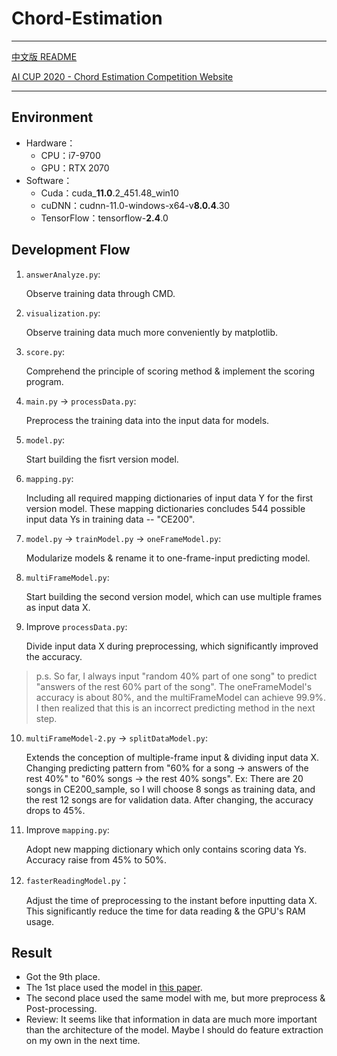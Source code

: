 # Chord-Estimation
---
[中文版 README](README_zh-TW.md)

[AI CUP 2020 - Chord Estimation Competition Website](https://aidea-web.tw/topic/43d9cc47-b70e-4751-80d3-a2d7333eb77b)

---

## Environment
- Hardware：
  - CPU：i7-9700
  - GPU：RTX 2070
- Software：
  - Cuda：cuda_**11.0**.2_451.48_win10
  - cuDNN：cudnn-11.0-windows-x64-v**8.0.4**.30
  - TensorFlow：tensorflow-**2.4**.0

## Development Flow
1. `answerAnalyze.py`:

   Observe training data through CMD.
   
2. `visualization.py`:

   Observe training data much more conveniently by matplotlib.
   
3. `score.py`:
   
   Comprehend the principle of scoring method & implement the scoring program.
   
4. `main.py` → `processData.py`: 
   
   Preprocess the training data into the input data for models.
   
5. `model.py`: 
   
   Start building the fisrt version model.
   
6. `mapping.py`: 
   
   Including all required mapping dictionaries of input data Y for the first version model.
   These mapping dictionaries concludes 544 possible input data Ys in training data -- "CE200".
   
7. `model.py` → `trainModel.py` → `oneFrameModel.py`: 
   
   Modularize models & rename it to one-frame-input predicting model.
   
8. `multiFrameModel.py`: 
   
   Start building the second version model, which can use multiple frames as input data X.
   
9. Improve `processData.py`:
   
   Divide input data X during preprocessing, which significantly improved the accuracy.

> p.s.
> So far, I always input "random 40% part of one song" to predict "answers of the rest 60% part of the song".
> The oneFrameModel's accuracy is about 80%, and the multiFrameModel can achieve 99.9%.
> I then realized that this is an incorrect predicting method in the next step.

10. `multiFrameModel-2.py` → `splitDataModel.py`:

    Extends the conception of multiple-frame input & dividing input data X.
    Changing predicting pattern from "60% for a song -> answers of the rest 40%" to "60% songs -> the rest 40% songs".
    Ex: There are 20 songs in CE200_sample, so I will choose 8 songs as training data, and the rest 12 songs are for validation data. 
    After changing, the accuracy drops to 45%.
    
11. Improve `mapping.py`:
    
    Adopt new mapping dictionary which only contains scoring data Ys.
    Accuracy raise from 45% to 50%.
    
12. `fasterReadingModel.py`：
    
    Adjust the time of preprocessing to the instant before inputting data X.
    This significantly reduce the time for data reading & the GPU's RAM usage.
    
## Result
- Got the 9th place.
- The 1st place used the model in [this paper](https://paperswithcode.com/paper/feature-learning-for-chord-recognition-the).
- The second place used the same model with me, but more preprocess & Post-processing.
- Review: It seems like that information in data are much more important than the architecture of the model. Maybe I should do feature extraction on my own in the next time.
